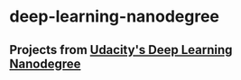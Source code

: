 # deep-learning-nanodegree
## Projects from [Udacity's Deep Learning Nanodegree](https://github.com/cassyay/deep-learning-nanodegree)


